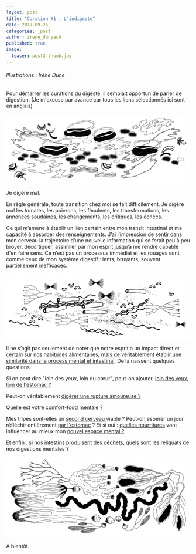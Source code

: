 ```yaml
---
layout: post
title: "Curation #1 : L'indigeste"
date: 2017-09-25
categories: _post
author: irene_dunyach
published: true
image:
  teaser: post3-thumb.jpg
---
```

<h6>Illustrations : Irène Dune</h6>

<p>Pour démarrer les curations du digeste, il semblait opportun de parler de digestion. (Je m'excuse par avance car tous les liens sélectionnés ici sont en anglais)</p>

<img src="/images/curation-001/digestion-1.jpeg">

<p>Je digère mal.</p>
<p>En règle générale, toute transition chez moi se fait difficilement. Je digère mal les tomates, les poivrons, les féculents, les transformations, les annonces soudaines, les changements, les critiques, les échecs.</p>
<p>Ce qui m’amène à établir un lien certain entre mon transit intestinal et ma capacité à absorber des renseignements. J’ai l’impression de sentir dans mon cerveau la trajectoire d’une nouvelle information qui se ferait peu à peu broyer, décortiquer, assimiler par mon esprit jusqu’à me rendre capable d'en faire sens. Ce n’est pas un processus immédiat et les rouages sont comme ceux de mon système digestif : lents, bruyants, souvent partiellement inefficaces.</p>

<img src="/images/curation-001/digestion-2.jpeg">

<p>Il ne s’agit pas seulement de noter que notre esprit a un impact direct et certain sur nos habitudes alimentaires, mais de véritablement établir <a href="http://www.lennyletter.com/health/a969/social-media-digestion/?src=nl&mag=LEN&list=nl_LEN_news&date=090517" alt="Article sur la relation entre digestion et processus mentaux" target="blank">une similarité dans le process mental et intestinal</a>. De là naissent quelques questions :</p>

<p>Si on peut dire "loin des yeux, loin du cœur", peut-on ajouter, <a href="https://www.nytimes.com/2014/05/22/opinion/the-science-behind-overeating.html?mcubz=0" target="blank">loin des yeux, loin de l'estomac ?</a></p>

<p>Peut-on véritablement <a href="http://aaronbleyaert.tumblr.com/post/109959086957" target="blank">digérer une rupture amoureuse ?</a></p>

<p>Quelle est votre <a href="http://www.esquire.com/food-drink/a30290/comfort-food-study/" target="blank">comfort-food mentale</a> ?</p>

<p>Mes tripes sont-elles un <a href="https://www.scientificamerican.com/article/gut-feelings-the-second-brain-in-our-gastrointestinal-systems-excerpt/" target="blank">second cerveau </a>viable ? Peut-on espérer un jour réfléchir entièrement <a href="http://thinking-with-your-stomach.blogspot.fr/" target="blank">par l'estomac</a> ? Et si oui : <a href="http://theclever.kitchen/food-and-how-it-affects-your-moods/" target="blank">quelles nourritures</a> vont influencer au mieux mon <a href="https://www.youtube.com/watch?v=T3Ftj5E90tY" target="blank">nouvel espace mental ?</a></p>

<p>Et enfin : si nos intestins <a href="http://www.poopeegames.com/the-poop-machine" target="blank">produisent des déchets</a>, quels sont les reliquats de nos digestions mentales ?</p>

<img src="/images/curation-001/digestion-3.jpeg">


<p>À bientôt.</p>
